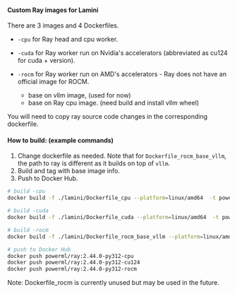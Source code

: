 #### Custom Ray images for Lamini

There are 3 images and 4 Dockerfiles.

- `-cpu` for Ray head and cpu worker.
- `-cuda` for Ray worker run on Nvidia's accelerators (abbreviated as cu124 for cuda + version).

- `-rocm` for Ray worker run on AMD's accelerators - Ray does not have an official image for ROCM.
  - base on vllm image, (used for now)
  - base on Ray cpu image. (need build and install vllm wheel)

You will need to copy ray source code changes in the corresponding dockerfile.

#### How to build: (example commands)

1. Change dockerfile as needed. Note that for `Dockerfile_rocm_base_vllm`, the path to ray is different as it builds on top of `vllm`.
1. Build and tag with base image info.
1. Push to Docker Hub.

``` sh
# build -cpu
docker build -f ./lamini/Dockerfile_cpu --platform=linux/amd64  -t powerml/ray:2.44.0-py312-cpu .

# build -cuda
docker build -f ./lamini/Dockerfile_cuda --platform=linux/amd64  -t powerml/ray:2.44.0-py312-cu124 .

# build -rocm
docker build -f ./lamini/Dockerfile_rocm_base_vllm --platform=linux/amd64  -t powerml/ray:2.44.0-py312-rocm .
```

``` sh
# push to Docker Hub
docker push powerml/ray:2.44.0-py312-cpu
docker push powerml/ray:2.44.0-py312-cu124
docker push powerml/ray:2.44.0-py312-rocm
```

Note: Dockerfile_rocm is currently unused but may be used in the future.
